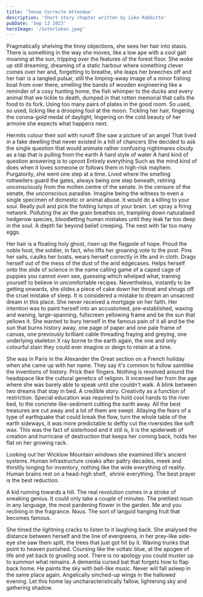 ```yaml
---
title: 'Tenue Correcte Attendue'
description: 'Short story chapter written by Luke Rabbitte'
pubDate: 'Sep 13 2023'
heroImage: '/interlaken.jpeg'
---
```


Pragmatically shelving the tinny objections, she sees her hair into stasis. There is something in the way she moves, like a low ape with a cool gait moaning at the sun, tripping over the features of the forest floor. She woke up still dreaming, dreaming of a static harbour where something clever comes over her and, forgetting to breathe, she leaps her breeches off and her hair is a tangled pulsar, still the limping-away image of a minor fishing boat from over there, smelling the bands of wooden engineering like a reminder of a cosy hunting home, the fish whimper to the ducks and every animal that we tickle to death, dumped in that rotten memorial that calls the food to its fork. Using too many pairs of plates in the good room. So used, so used, licking like a drooping fool at the moon. Tickling her hair, fingering the corona-gold medal of daylight, lingering on the cold beauty of her armoire she expects what happens next.

Hermits colour their soil with runoff
She saw a picture of an angel
That lived in a fake dwelling that never existed
In a hill of chancers
She decided to ask the single question that would animate rather confusing nightmares cloudy as a tap that is pulling from the earth
A hard style of water
A hard kind of question answering is to uproot
Entirely everything
Such as the mind kind of does when it loves someone or follows them in high-risk mayhem.
Purgatorily, she went one step at a time. Lived where the smelling rottweilers guard the gates, always being one step beneath, retiring unconsciously from the molten centre of the senate. In the censure of the senate, the unconscious paradise. Imagine being the witness to even a single specimen of domestic or animal abuse. It would do a killing to your soul. Really pull and pick the folding lumps of your brain. Let spray a firing network. Polluting the air the grain breathes on, trampling down naturalised hedgerow species, bloodletting human mistakes until they leak far too deep in the soul. A depth far beyond belief creeping. The nest with far too many eggs.

Her hair is a floating holy ghost, risen up the flagpole of hope. Proud the noble host, the soldier, in fact, who lifts her groaning vote to the post. Pins her sails, caulks her boats, wears herself correctly in life and in cloth. Drags herself out of the mess of the dust of the arid edgecases. Helps herself onto the slide of science in the name calling game of a caped cage of puppies you cannot even see, guessing which whelped what, training yourself to believe in uncomfortable recipes. Nevertheless, instantly to be getting onwards, she slides a piece of cake down her throat and shrugs off the cruel mistake of sleep. It is considered a mistake to dream an unsacred dream in this place. She never received a mortgage on her faith. Her intention was to paint herself into an accustomed, pre-established, waxing and waning, large-spanning, fullscreen yellowing frame and be the sun that yellows it. She wanted to bury herself in the famous pain of it all and be the sun that burns history away, one page of paper and one pale frame of canvas, one previously brilliant cable threading fraying and greying, one underlying skeleton X ray borne to the earth again, the one and only colourful stain they could ever imagine or deign to retain at a time.

She was in Paris in the Alexander the Great section on a French holiday when she came up with her name. They say it's common to follow saintlike the inventions of history. Prick their fingers. Nothing is revolved around the headspace like the cultural genetics of religion. It incensed her from the age where she was barely able to speak until she couldn't walk. A blink between two dreams that stay in bed. A credible story. Creativity as a function of restriction. Special education was required to hold cool hands to the river bed, to the concrete like-sediment cutting the earth away. All the best treasures are cut away and a lot of them are swept. Allaying the fears of a type of earthquake that could break the flow, turn the whole table of the earth sideways, it was more predictable to deftly cut the riversides like soft wax. This was the fact of sisterhood and it still is, it is the spiderweb of creation and hurricane of destruction that keeps her coming back, holds her flat on her growing rack.

Looking out her Wicklow Mountain windows she examined life's ancient systems. Human infrastructure creaks after paltry decades, meek and thirstily longing for inventory, nothing like the wide everything of reality. Human brains rest on a head-high shelf,  shrink everything. The best prayer is the best reduction.

A kid running towards a hill. The real revolution comes in a stroke of sneaking genius. It could only take a couple of minutes. The prettiest noun in any language, the most pardening flower in the garden. Me and you reclining in the fragrance. Nous. The sort of languid hanging fruit that becomes famous.

She timed the lightning cracks to listen to it laughing back. She analysed the distance between herself and the line of evergreens, in her prey-like side-eye she saw them split, the trees that just got hit by it. Waving trunks that point to heaven punished. Coursing like the voltaic blue, at the apogee of life and yet back to grueling soot. There is no apology you could muster up to summon what remains. A dementia cursed bat that forgets how to flap back home. He paints the sky with bell-like music. Never will fall asleep in the same place again. Angelically sinched-up wings in the hallowed evening. Let this home lay uncharacteristically fallow, lightening sky and gathering shadow.
